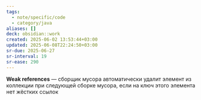 ```yaml
---
tags:
  - note/specific/code
  - category/java
aliases: []
deck: obsidian::work
created: 2025-06-02 13:53:44+03:00
updated: 2025-06-08T22:24:50+03:00
sr-due: 2025-06-27
sr-interval: 19
sr-ease: 290
---
```


**Weak references**
—
сборщик мусора автоматически удалит элемент из коллекции при следующей сборке мусора, если на ключ этого элемента нет жёстких ссылок
